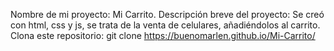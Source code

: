 Nombre de mi proyecto: Mi Carrito.
Descripción breve del proyecto: Se creó con html, css y js, se trata de la venta de celulares, añadiéndolos al carrito.
Clona este repositorio: git clone https://buenomarlen.github.io/Mi-Carrito/
